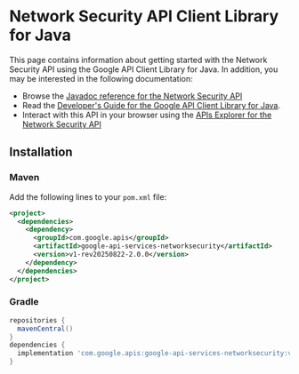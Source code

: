 # Network Security API Client Library for Java



This page contains information about getting started with the Network Security API
using the Google API Client Library for Java. In addition, you may be interested
in the following documentation:

* Browse the [Javadoc reference for the Network Security API][javadoc]
* Read the [Developer's Guide for the Google API Client Library for Java][google-api-client].
* Interact with this API in your browser using the [APIs Explorer for the Network Security API][api-explorer]

## Installation

### Maven

Add the following lines to your `pom.xml` file:

```xml
<project>
  <dependencies>
    <dependency>
      <groupId>com.google.apis</groupId>
      <artifactId>google-api-services-networksecurity</artifactId>
      <version>v1-rev20250822-2.0.0</version>
    </dependency>
  </dependencies>
</project>
```

### Gradle

```gradle
repositories {
  mavenCentral()
}
dependencies {
  implementation 'com.google.apis:google-api-services-networksecurity:v1-rev20250822-2.0.0'
}
```

[javadoc]: https://googleapis.dev/java/google-api-services-networksecurity/latest/index.html
[google-api-client]: https://github.com/googleapis/google-api-java-client/
[api-explorer]: https://developers.google.com/apis-explorer/#p/networksecurity/v1/
